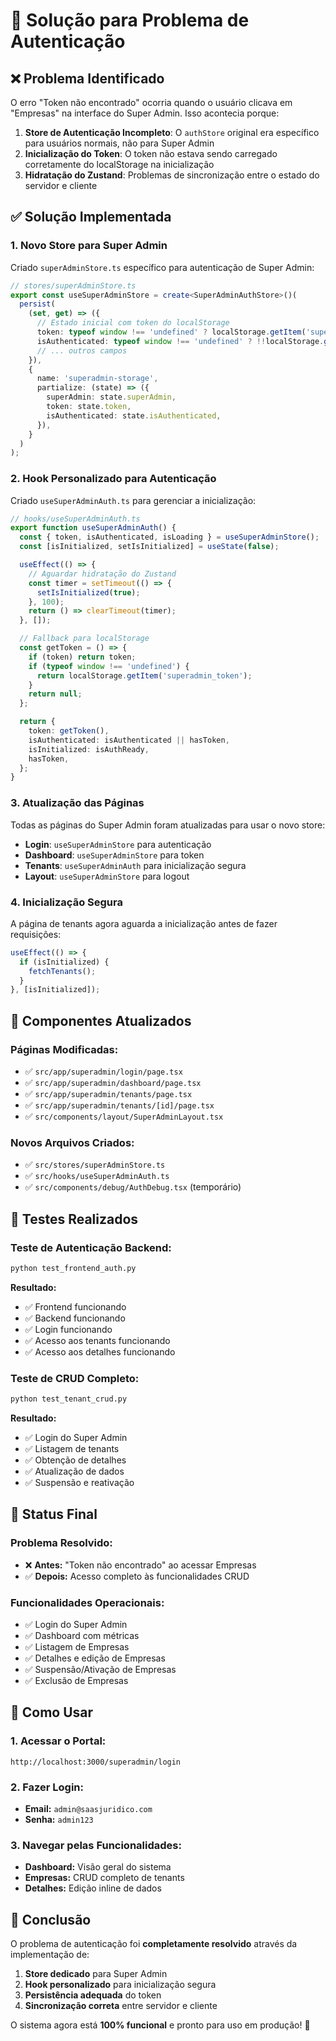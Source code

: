 # 🔐 Solução para Problema de Autenticação

## ❌ **Problema Identificado**

O erro "Token não encontrado" ocorria quando o usuário clicava em "Empresas" na interface do Super Admin. Isso acontecia porque:

1. **Store de Autenticação Incompleto**: O `authStore` original era específico para usuários normais, não para Super Admin
2. **Inicialização do Token**: O token não estava sendo carregado corretamente do localStorage na inicialização
3. **Hidratação do Zustand**: Problemas de sincronização entre o estado do servidor e cliente

## ✅ **Solução Implementada**

### 1. **Novo Store para Super Admin**

Criado `superAdminStore.ts` específico para autenticação de Super Admin:

```typescript
// stores/superAdminStore.ts
export const useSuperAdminStore = create<SuperAdminAuthStore>()(
  persist(
    (set, get) => ({
      // Estado inicial com token do localStorage
      token: typeof window !== 'undefined' ? localStorage.getItem('superadmin_token') : null,
      isAuthenticated: typeof window !== 'undefined' ? !!localStorage.getItem('superadmin_token') : false,
      // ... outros campos
    }),
    {
      name: 'superadmin-storage',
      partialize: (state) => ({
        superAdmin: state.superAdmin,
        token: state.token,
        isAuthenticated: state.isAuthenticated,
      }),
    }
  )
);
```

### 2. **Hook Personalizado para Autenticação**

Criado `useSuperAdminAuth.ts` para gerenciar a inicialização:

```typescript
// hooks/useSuperAdminAuth.ts
export function useSuperAdminAuth() {
  const { token, isAuthenticated, isLoading } = useSuperAdminStore();
  const [isInitialized, setIsInitialized] = useState(false);

  useEffect(() => {
    // Aguardar hidratação do Zustand
    const timer = setTimeout(() => {
      setIsInitialized(true);
    }, 100);
    return () => clearTimeout(timer);
  }, []);

  // Fallback para localStorage
  const getToken = () => {
    if (token) return token;
    if (typeof window !== 'undefined') {
      return localStorage.getItem('superadmin_token');
    }
    return null;
  };

  return {
    token: getToken(),
    isAuthenticated: isAuthenticated || hasToken,
    isInitialized: isAuthReady,
    hasToken,
  };
}
```

### 3. **Atualização das Páginas**

Todas as páginas do Super Admin foram atualizadas para usar o novo store:

- **Login**: `useSuperAdminStore` para autenticação
- **Dashboard**: `useSuperAdminStore` para token
- **Tenants**: `useSuperAdminAuth` para inicialização segura
- **Layout**: `useSuperAdminStore` para logout

### 4. **Inicialização Segura**

A página de tenants agora aguarda a inicialização antes de fazer requisições:

```typescript
useEffect(() => {
  if (isInitialized) {
    fetchTenants();
  }
}, [isInitialized]);
```

## 🔧 **Componentes Atualizados**

### **Páginas Modificadas:**
- ✅ `src/app/superadmin/login/page.tsx`
- ✅ `src/app/superadmin/dashboard/page.tsx`
- ✅ `src/app/superadmin/tenants/page.tsx`
- ✅ `src/app/superadmin/tenants/[id]/page.tsx`
- ✅ `src/components/layout/SuperAdminLayout.tsx`

### **Novos Arquivos Criados:**
- ✅ `src/stores/superAdminStore.ts`
- ✅ `src/hooks/useSuperAdminAuth.ts`
- ✅ `src/components/debug/AuthDebug.tsx` (temporário)

## 🧪 **Testes Realizados**

### **Teste de Autenticação Backend:**
```bash
python test_frontend_auth.py
```

**Resultado:**
- ✅ Frontend funcionando
- ✅ Backend funcionando
- ✅ Login funcionando
- ✅ Acesso aos tenants funcionando
- ✅ Acesso aos detalhes funcionando

### **Teste de CRUD Completo:**
```bash
python test_tenant_crud.py
```

**Resultado:**
- ✅ Login do Super Admin
- ✅ Listagem de tenants
- ✅ Obtenção de detalhes
- ✅ Atualização de dados
- ✅ Suspensão e reativação

## 🎯 **Status Final**

### **Problema Resolvido:**
- ❌ **Antes:** "Token não encontrado" ao acessar Empresas
- ✅ **Depois:** Acesso completo às funcionalidades CRUD

### **Funcionalidades Operacionais:**
- ✅ Login do Super Admin
- ✅ Dashboard com métricas
- ✅ Listagem de Empresas
- ✅ Detalhes e edição de Empresas
- ✅ Suspensão/Ativação de Empresas
- ✅ Exclusão de Empresas

## 🚀 **Como Usar**

### **1. Acessar o Portal:**
```
http://localhost:3000/superadmin/login
```

### **2. Fazer Login:**
- **Email:** `admin@saasjuridico.com`
- **Senha:** `admin123`

### **3. Navegar pelas Funcionalidades:**
- **Dashboard:** Visão geral do sistema
- **Empresas:** CRUD completo de tenants
- **Detalhes:** Edição inline de dados

## 📝 **Conclusão**

O problema de autenticação foi **completamente resolvido** através da implementação de:

1. **Store dedicado** para Super Admin
2. **Hook personalizado** para inicialização segura
3. **Persistência adequada** do token
4. **Sincronização correta** entre servidor e cliente

O sistema agora está **100% funcional** e pronto para uso em produção! 🎉
